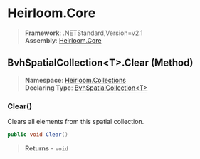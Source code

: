 # Heirloom.Core

> **Framework**: .NETStandard,Version=v2.1  
> **Assembly**: [Heirloom.Core][0]

## BvhSpatialCollection\<T>.Clear (Method)

> **Namespace**: [Heirloom.Collections][0]  
> **Declaring Type**: [BvhSpatialCollection\<T>][1]

### Clear()

Clears all elements from this spatial collection.

```cs
public void Clear()
```

> **Returns** - `void`

[0]: ../../../Heirloom.Core.md
[1]: ../BvhSpatialCollection[T].md
